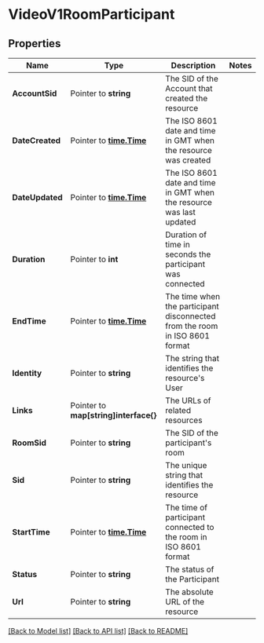 # VideoV1RoomParticipant

## Properties

Name | Type | Description | Notes
------------ | ------------- | ------------- | -------------
**AccountSid** | Pointer to **string** | The SID of the Account that created the resource |
**DateCreated** | Pointer to [**time.Time**](time.Time.md) | The ISO 8601 date and time in GMT when the resource was created |
**DateUpdated** | Pointer to [**time.Time**](time.Time.md) | The ISO 8601 date and time in GMT when the resource was last updated |
**Duration** | Pointer to **int** | Duration of time in seconds the participant was connected |
**EndTime** | Pointer to [**time.Time**](time.Time.md) | The time when the participant disconnected from the room in ISO 8601 format |
**Identity** | Pointer to **string** | The string that identifies the resource's User |
**Links** | Pointer to **map[string]interface{}** | The URLs of related resources |
**RoomSid** | Pointer to **string** | The SID of the participant's room |
**Sid** | Pointer to **string** | The unique string that identifies the resource |
**StartTime** | Pointer to [**time.Time**](time.Time.md) | The time of participant connected to the room in ISO 8601 format |
**Status** | Pointer to **string** | The status of the Participant |
**Url** | Pointer to **string** | The absolute URL of the resource |

[[Back to Model list]](../README.md#documentation-for-models) [[Back to API list]](../README.md#documentation-for-api-endpoints) [[Back to README]](../README.md)


